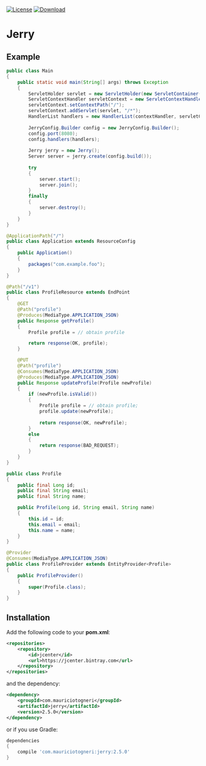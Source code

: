 [![License](https://img.shields.io/badge/license-MIT-green.svg)](https://github.com/mauriciotogneri/jerry/blob/master/LICENSE.md)
[![Download](https://api.bintray.com/packages/mauriciotogneri/maven/jerry/images/download.svg)](https://bintray.com/mauriciotogneri/maven/jerry/_latestVersion)

# Jerry

## Example

```java
public class Main
{
    public static void main(String[] args) throws Exception
    {
        ServletHolder servlet = new ServletHolder(new ServletContainer(new Application()));
        ServletContextHandler servletContext = new ServletContextHandler();
        servletContext.setContextPath("/");
        servletContext.addServlet(servlet, "/*");
        HandlerList handlers = new HandlerList(contextHandler, servletContext);
        
        JerryConfig.Builder config = new JerryConfig.Builder();
        config.port(8080);
        config.handlers(handlers);
        
        Jerry jerry = new Jerry();
        Server server = jerry.create(config.build());
        
        try
        {
            server.start();
            server.join();
        }
        finally
        {
            server.destroy();
        }
    }
}
```

```java
@ApplicationPath("/")
public class Application extends ResourceConfig
{
    public Application()
    {
        packages("com.example.foo");
    }
}
```

```java
@Path("/v1")
public class ProfileResource extends EndPoint
{
    @GET
    @Path("profile")
    @Produces(MediaType.APPLICATION_JSON)
    public Response getProfile()
    {
        Profile profile = // obtain profile

        return response(OK, profile);
    }

    @PUT
    @Path("profile")
    @Consumes(MediaType.APPLICATION_JSON)
    @Produces(MediaType.APPLICATION_JSON)
    public Response updateProfile(Profile newProfile)
    {
        if (newProfile.isValid())
        {
            Profile profile = // obtain profile;
            profile.update(newProfile);
            
            return response(OK, newProfile);
        }
        else
        {
            return response(BAD_REQUEST);
        }
    }
}
```

```java
public class Profile
{
    public final Long id;
    public final String email;
    public final String name;

    public Profile(Long id, String email, String name)
    {
        this.id = id;
        this.email = email;
        this.name = name;
    }
}
```

```java
@Provider
@Consumes(MediaType.APPLICATION_JSON)
public class ProfileProvider extends EntityProvider<Profile>
{
    public ProfileProvider()
    {
        super(Profile.class);
    }
}
```

## Installation

Add the following code to your **pom.xml**:

```xml
<repositories>
    <repository>
        <id>jcenter</id>
        <url>https://jcenter.bintray.com</url>
    </repository>
</repositories>
```

and the dependency:

```xml
<dependency>
    <groupId>com.mauriciotogneri</groupId>
    <artifactId>jerry</artifactId>
    <version>2.5.0</version>
</dependency>
```

or if you use Gradle:

```groovy
dependencies
{
    compile 'com.mauriciotogneri:jerry:2.5.0'
}
```